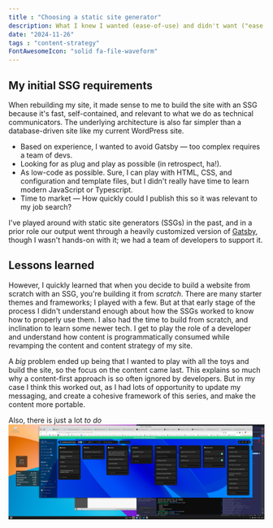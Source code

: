 ```yaml
---
title : "Choosing a static site generator"
description: What I knew I wanted (ease-of-use) and didn't want ("ease of use") out of static site generators (SSGs).
date: "2024-11-26"
tags : "content-strategy"
FontAwesomeIcon: "solid fa-file-waveform"
---
```


## My initial SSG requirements


When rebuilding my site, it made sense to me to build the site with an SSG because it's fast, self-contained, and relevant to what we do as technical communicators. The underlying architecture is also far simpler than a database-driven site like my current WordPress site.

- Based on experience, I wanted to avoid Gatsby &mdash; too complex requires a team of devs.
- Looking for as plug and play as possible (in retrospect, ha!).
- As low-code as possible. Sure, I can play with HTML, CSS, and configuration and template files, but I didn't really have time to learn modern JavaScript or Typescript.
- Time to market &mdash; How quickly could I publish this so it was relevant to my job search?

I've played around with static site generators (SSGs) in the past, and in a prior role our output went through a heavily customized version of [Gatsby](https://gatsby.js), though I wasn't hands-on with it; we had a team of developers to support it.

## Lessons learned

However, I quickly learned that when you decide to build a website from scratch with an SSG, you're building it from *scratch*. There are many starter themes and frameworks; I played with a few. But at that early stage of the process I didn't understand enough about how the SSGs worked to know how to properly use them. I also had the time to build from scratch, and inclination to learn some newer tech. I get to play the role of a developer and understand how content is programmatically consumed while revamping the content and content strategy of my site.

A *big* problem ended up being that I wanted to play with all the toys and build the site, so the focus on the content came last. This explains so much why a content-first approach is so often ignored by developers. But in my case I think this worked out, as I had lots of opportunity to update my messaging, and create a cohesive framework of this series, and make the content more portable.

Also, there is just a lot *to do*
![Kanban board showing to-do list for site](/assets/images/any-do-kanban-board.png)
